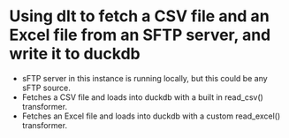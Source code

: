 # Using dlt to fetch a CSV file and an Excel file from an SFTP server, and write it to duckdb

- sFTP server in this instance is running locally, but this could be any sFTP source.
- Fetches a CSV file and loads into duckdb with a built in read_csv() transformer.
- Fetches an Excel file and loads into duckdb with a custom read_excel() transformer.

